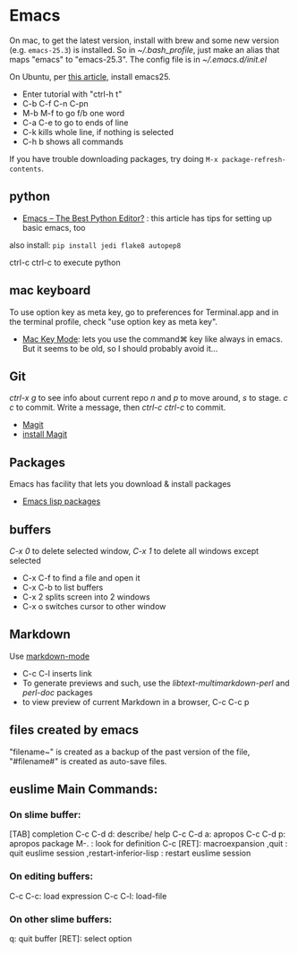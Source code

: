 # Emacs
On mac, to get the latest version, install with brew and some new version (e.g. `emacs-25.3`) is installed. So in *~/.bash_profile*, just make an alias that maps "emacs" to "emacs-25.3". The config file is in *~/.emacs.d/init.el*

On Ubuntu, per [this article](https://qiita.com/ytoda129/items/58078d8c7e74d9144014), install emacs25.

* Enter tutorial with "ctrl-h t"
* C-b C-f C-n C-pn
* M-b M-f to go f/b one word
* C-a C-e to go to ends of line
* C-k kills whole line, if nothing is selected
* C-h b shows all commands

If you have trouble downloading packages, try doing `M-x package-refresh-contents`.
## python

* [Emacs – The Best Python Editor?](https://realpython.com/emacs-the-best-python-editor/)
: this article has tips for setting up basic emacs, too

also install: `pip install jedi flake8 autopep8`

ctrl-c ctrl-c to execute python

## mac keyboard
To use option key as meta key, go to preferences for Terminal.app and in the terminal profile, check "use option key as meta key".
* [Mac Key Mode](https://www.emacswiki.org/emacs/MacKeyMode):
lets you use the command⌘ key like always in emacs. But it seems to be old, so I should probably avoid it...

## Git
*ctrl-x g* to see info about current repo
*n* and *p* to move around, *s* to stage. *c c* to commit. Write a message, then *ctrl-c ctrl-c* to commit.
* [Magit](https://magit.vc/)
* [install Magit](https://magit.vc/manual/magit/Installing-from-an-Elpa-Archive.html#Installing-from-an-Elpa-Archive)

## Packages
Emacs has facility that lets you download & install packages

* [Emacs lisp packages](http://www.gnu.org/software/emacs/manual/html_node/emacs/Packages.html#Packages)

## buffers
*C-x 0* to delete selected window, *C-x 1* to delete all windows except selected

* C-x C-f to find a file and open it
* C-x C-b to list buffers
* C-x 2 splits screen into 2 windows
* C-x o switches cursor to other window

## Markdown
Use [markdown-mode](https://jblevins.org/projects/markdown-mode/)

* C-c C-l inserts link
* To generate previews and such, use the  *libtext-multimarkdown-perl* and *perl-doc* packages
* to view preview of current Markdown in a browser, C-c C-c p

## files created by emacs
"filename~" is created as a backup of the past version of the file, "#filename#" is created as auto-save files.

## euslime Main Commands:
### On slime buffer:
[TAB] completion
C-c C-d d: describe/ help
C-c C-d a: apropos
C-c C-d p: apropos package
M-. : look for definition
C-c [RET]: macroexpansion
,quit : quit euslime session
,restart-inferior-lisp : restart euslime session

### On editing buffers:
C-c C-c: load expression
C-c C-l: load-file

### On other slime buffers:
q: quit buffer
[RET]: select option
